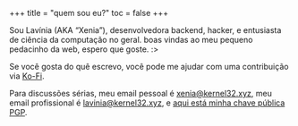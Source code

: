 +++
title = "quem sou eu?"
toc = false
+++

Sou Lavínia (AKA “Xenia”), desenvolvedora backend, hacker, e entusiasta de ciência da computação no geral. boas vindas ao meu pequeno pedacinho da web, espero que goste. :>

Se você gosta do quê escrevo, você pode me ajudar com uma contribuição via [Ko-Fi](https://ko-fi.com/xeniatales).

Para discussões sérias, meu email pessoal é [xenia@kernel32.xyz](mailto:xenia@kernel32.xyz), meu email profissional é [lavinia@kernel32.xyz](mailto:lavinia@kernel32.xyz), e [aqui está minha chave pública PGP](/pgp).
